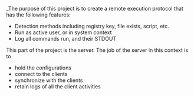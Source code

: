 _The purpose of this project is to create a remote execution protocol that has the following features:
- Detection methods including registry key, file exists, script, etc.
- Run as active user, or in system context
- Log all commands run, and their STDOUT

This part of the project is the server.
The job of the server in this context is to 
- hold the configurations
- connect to the clients
- synchronize with the clients
- retain logs of all the client activities